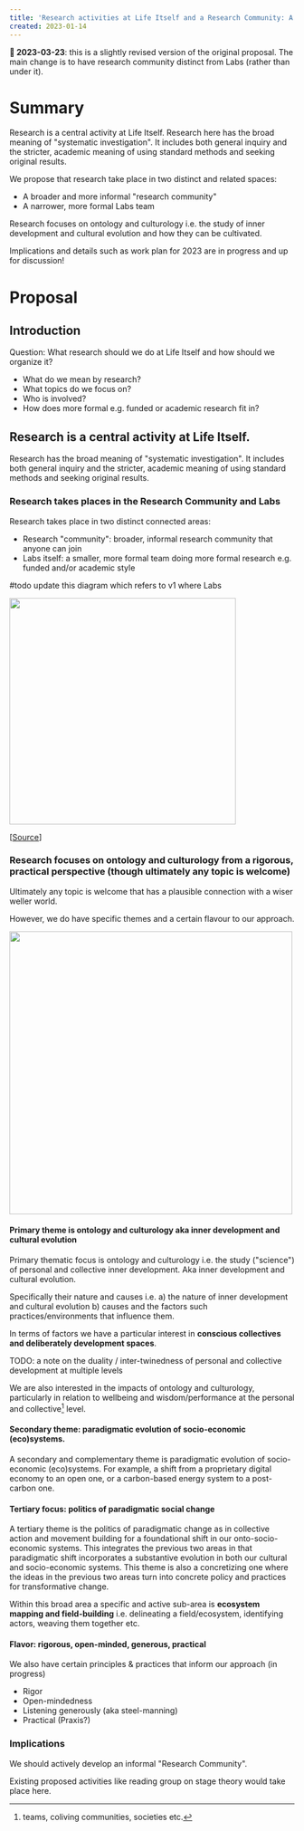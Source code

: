 ```yaml
---
title: 'Research activities at Life Itself and a Research Community: A Proposal'
created: 2023-01-14 
---
```


**🚩 2023-03-23**: this is a slightly revised version of the original proposal. The main change is to have research community distinct from Labs (rather than under it).

# Summary

Research is a central activity at Life Itself.  Research here has the broad meaning of "systematic investigation". It includes both general inquiry and the stricter, academic meaning of using standard methods and seeking original results.

We propose that research take place in two distinct and related spaces:

- A broader and more informal "research community"
- A narrower, more formal Labs team

Research focuses on ontology and culturology i.e. the study of inner development and cultural evolution and how they can be cultivated.

Implications and details such as work plan for 2023 are in progress and up for discussion!

# Proposal

## Introduction

Question: What research should we do at Life Itself and how should we organize it?

- What do we mean by research?
- What topics do we focus on?
- Who is involved?
- How does more formal e.g. funded or academic research fit in?

## Research is a central activity at Life Itself. 

Research has the broad meaning of "systematic investigation". It includes both general inquiry and the stricter, academic meaning of using standard methods and seeking original results.

### Research takes places in the Research Community and Labs

Research takes place in two distinct connected areas:

- Research "community": broader, informal research community that anyone can join
- Labs itself: a smaller, more formal team doing more formal research e.g. funded and/or academic style

#todo update this diagram which refers to v1 where Labs

<img src="https://user-images.githubusercontent.com/180658/212433169-9b72a932-9cc4-48b9-a34e-65e9662b7678.png" height="400" />

[[Source](https://app.excalidraw.com/l/9u8crB2ZmUo/A2ZrzcbF90k)]

### Research focuses on ontology and culturology from a rigorous, practical perspective (though ultimately any topic is welcome)

Ultimately any topic is welcome that has a plausible connection with a wiser weller world.

However, we do have specific themes and a certain flavour to our approach.

<img src="https://user-images.githubusercontent.com/180658/212432819-00475aad-cb94-4fbe-b90f-4357f0a5d394.png" height="500" />

#### Primary theme is ontology and culturology aka inner development and cultural evolution

Primary thematic focus is ontology and culturology i.e. the study ("science") of personal and collective inner development. Aka inner development and cultural evolution.

Specifically their nature and causes i.e. a) the nature of inner development and cultural evolution b) causes and the factors such practices/environments that influence them.

In terms of factors we have a particular interest in **conscious collectives and deliberately development spaces**.

TODO: a note on the duality / inter-twinedness of personal and collective development at multiple levels

We are also interested in the impacts of ontology and culturology, particularly in relation to wellbeing and wisdom/performance at the personal and collective[^1] level.

[^1]: teams, coliving communities, societies etc.

#### Secondary theme: paradigmatic evolution of socio-economic (eco)systems.

A secondary and complementary theme is paradigmatic evolution of socio-economic (eco)systems. For example, a shift from a proprietary digital economy to an open one, or a carbon-based energy system to a post-carbon one.

#### Tertiary focus: politics of paradigmatic social change

A tertiary theme is the politics of paradigmatic change as in collective action and movement building for a foundational shift in our onto-socio-economic systems. This integrates the previous two areas in that paradigmatic shift incorporates a substantive evolution in both our cultural and socio-economic systems. This theme is also a concretizing one where the ideas in the previous two areas turn into concrete policy and practices for transformative change.
 
Within this broad area a specific and active sub-area is **ecosystem mapping and field-building** i.e. delineating a field/ecosystem, identifying actors, weaving them together etc.

#### Flavor: rigorous, open-minded, generous, practical

We also have certain principles & practices that inform our approach (in progress)

- Rigor
- Open-mindedness
- Listening generously (aka steel-manning)
- Practical (Praxis?)

### Implications

We should actively develop an informal "Research Community".

Existing proposed activities like reading group on stage theory would take place here.